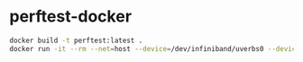 # perftest-docker

```bash
docker build -t perftest:latest .
docker run -it --rm --net=host --device=/dev/infiniband/uverbs0 --device=/dev/infiniband/rdma_cm perftest:latest
```
